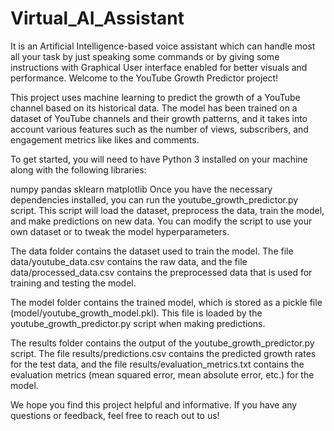 # Virtual_AI_Assistant
It is an Artificial Intelligence-based voice assistant which can handle most all  your task by just speaking some commands or by giving some instructions with  Graphical User interface enabled for better visuals and performance.
Welcome to the YouTube Growth Predictor project!

This project uses machine learning to predict the growth of a YouTube channel based on its historical data. The model has been trained on a dataset of YouTube channels and their growth patterns, and it takes into account various features such as the number of views, subscribers, and engagement metrics like likes and comments.

To get started, you will need to have Python 3 installed on your machine along with the following libraries:

numpy
pandas
sklearn
matplotlib
Once you have the necessary dependencies installed, you can run the youtube_growth_predictor.py script. This script will load the dataset, preprocess the data, train the model, and make predictions on new data. You can modify the script to use your own dataset or to tweak the model hyperparameters.

The data folder contains the dataset used to train the model. The file data/youtube_data.csv contains the raw data, and the file data/processed_data.csv contains the preprocessed data that is used for training and testing the model.

The model folder contains the trained model, which is stored as a pickle file (model/youtube_growth_model.pkl). This file is loaded by the youtube_growth_predictor.py script when making predictions.

The results folder contains the output of the youtube_growth_predictor.py script. The file results/predictions.csv contains the predicted growth rates for the test data, and the file results/evaluation_metrics.txt contains the evaluation metrics (mean squared error, mean absolute error, etc.) for the model.

We hope you find this project helpful and informative. If you have any questions or feedback, feel free to reach out to us!

